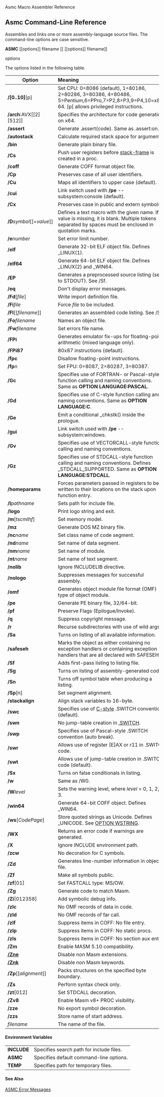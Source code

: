 Asmc Macro Assembler Reference

## Asmc Command-Line Reference

Assembles and links one or more assembly-language source files. The command-line options are case sensitive.

**ASMC** [[options]] filename [[ [[options]] filename]]

_options_

The options listed in the following table.

| Option | Meaning |
| ------ |:------- |
| **/[0..10]**[p] | Set CPU: 0=8086 (default), 1=80186, 2=80286, 3=80386, 4=80486, 5=Pentium,6=PPro,7=P2,8=P3,9=P4,10=x86-64\. [p] allows privileged instructions. |
| **/arch**:AVX[[2][512]] | Specifies the architecture for code generation on x64.  |
| **/assert** | Generate .assert(code). Same as .assert:on. |
| **/autostack** | Calculate required stack space for arguments. |
| **/bin** | Generate plain binary file. |
| **/Cs** | Push user registers before [stack-frame](../directive/opt_cstack.md) is created in a proc. |
| **/coff** | Generate COFF format object file. |
| **/Cp** | Preserves case of all user identifiers. |
| **/Cu** | Maps all identifiers to upper case (default). |
| **/cui** | Link switch used with **/pe** -- subsystem:console (default). |
| **/Cx** | Preserves case in public and extern symbols. |
| **/D**_symbol_[[=_value_]] | Defines a text macro with the given name. If value is missing, it is blank. Multiple tokens separated by spaces must be enclosed in quotation marks. |
| **/e**_number_ | Set error limit number. |
| **/elf** | Generate 32-bit ELF object file. Defines _LINUX(1). |
| **/elf64** | Generate 64-bit ELF object file. Defines _LINUX(2) and _WIN64. |
| **/EP** | Generates a preprocessed source listing (sent to STDOUT). See /Sf. |
| **/eq** | Don't display error messages. |
| **/Fd**[_file_] | Write import definition file. |
| **/Fi**_file_ | Force _file_ to be included. |
| **/Fl**[[_filename_]] | Generates an assembled code listing. See /Sf. |
| **/Fo**_filename_ | Names an object file. |
| **/Fw**_filename_ | Set errors file name. |
| **/FPi** | Generates emulator fix-ups for floating-point arithmetic (mixed language only). |
| **/FPi87** | 80x87 instructions (default). |
| **/fpc** | Disallow floating-point instructions. |
| **/fp**_n_ | Set FPU: 0=8087, 2=80287, 3=80387. |
| **/Gc** | Specifies use of FORTRAN- or Pascal-style function calling and naming conventions. Same as **OPTION LANGUAGE:PASCAL**. |
| **/Gd** | Specifies use of C-style function calling and naming conventions. Same as **OPTION LANGUAGE:C**. |
| **/Ge** | Emit a conditional _chkstk() inside the prologue. |
| **/gui** | Link switch used with **/pe** -- subsystem:windows. |
| **/Gv** | Specifies use of VECTORCALL-style function calling and naming conventions. |
| **/Gz** | Specifies use of STDCALL-style function calling and naming conventions. Defines _STDCALL_SUPPORTED. Same as **OPTION LANGUAGE:STDCALL**. |
| **/homeparams** | Forces parameters passed in registers to be written to their locations on the stack upon function entry. |
| **/I**_pathname_ | Sets path for include file. |
| **/logo** | Print logo string and exit. |
| **/m**[_tscmlhf_] | Set memory model. |
| **/mz** | Generate DOS MZ binary file. |
| **/nc**_name_ | Set class name of code segment. |
| **/nd**_name_ | Set name of data segment. |
| **/nm**_name_ | Set name of module. |
| **/nt**_name_ | Set name of text segment. |
| **/nolib** | Ignore INCLUDELIB directive. |
| **/nologo** | Suppresses messages for successful assembly. |
| **/omf** | Generates object module file format (OMF) type of object module. |
| **/pe** | Generate PE binary file, 32/64-bit. |
| **/pf** | Preserve Flags (Epilogue/Invoke). |
| **/q** | Suppress copyright message. |
| **/r** | Recurse subdirectories with use of wild args. |
| **/Sa** | Turns on listing of all available information. |
| **/safeseh** | Marks the object as either containing no exception handlers or containing exception handlers that are all declared with SAFESEH. |
| **/Sf** | Adds first-pass listing to listing file. |
| **/Sg** | Turns on listing of assembly-generated code. |
| **/Sn** | Turns off symbol table when producing a listing. |
| **/Sp**[n] | Set segment alignment. |
| **/stackalign** | Align stack variables to 16-byte. |
| **/swc** | Specifies use of [C-style](../directive/dot_switch.md) .SWITCH convention (default). |
| **/swn** | No jump-table creation in [.SWITCH](../directive/dot_switch.md). |
| **/swp** | Specifies use of Pascal-style .SWITCH convention (auto break). |
| **/swr** | Allows use of register [E]AX or r11 in .SWITCH code. |
| **/swt** | Allows use of jump-table creation in .SWITCH code (default). |
| **/Sx** | Turns on false conditionals in listing. |
| **/w** | Same as /W0. |
| **/W**_level_ | Sets the warning level, where _level_ = 0, 1, 2, or 3.|
| **/win64** | Generate 64-bit COFF object. Defines _WIN64. |
| **/ws**[_CodePage_] | Store quoted strings as Unicode. Defines _UNICODE. See [OPTION WSTRING](../directive/opt_wstring.md). |
| **/WX** | Returns an error code if warnings are generated. |
| **/X** | Ignore INCLUDE environment path. |
| **/zcw** | No decoration for C symbols. |
| **/Zd** | Generates line-number information in object file. |
| **/Zf** | Make all symbols public. |
| **/zf**[01] | Set FASTCALL type: MS/OW. |
| **/Zg** | Generate code to match Masm. |
| **/Zi**[012358] | Add symbolic debug info. |
| **/zlc** | No OMF records of data in code. |
| **/zld** | No OMF records of far call. |
| **/zlf** | Suppress items in COFF: No file entry. |
| **/zlp** | Suppress items in COFF: No static procs. |
| **/zls** | Suppress items in COFF: No section aux entry. |
| **/Zm** | Enable MASM 5.10 compatibility. |
| [**/Zne**](Zne.md) | Disable non Masm extensions. |
| [**/Znk**](Znk.md) | Disable non Masm keywords. |
| **/Zp**[[_alignment_]] | Packs structures on the specified byte boundary. |
| **/Zs** | Perform syntax check only. |
| **/zt**[012] | Set STDCALL decoration. |
| **/Zv8** | Enable Masm v8+ PROC visibility. |
| **/zze** | No export symbol decoration. |
| **/zzs** | Store name of start address. |
| _filename_ | The name of the file. |

#### Environment Variables

| | |
| -------- |:------- |
| **INCLUDE** | Specifies search path for include files. |
| **ASMC** | Specifies default command-line options. |
| **TEMP** | Specifies path for temporary files. |

#### See Also

[ASMC Error Messages](../error/readme.md)
